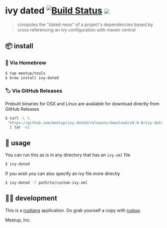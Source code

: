 # ivy dated [![Build Status](https://travis-ci.com/meetup/ivy-dated.svg?branch=master)](https://travis-ci.com/meetup/ivy-dated)  [![](https://github.com/meetup/ivy-dated/workflows/Main/badge.svg)](https://github.com/meetup/ivy-dated/actions)

> computes the "dated-ness" of a project's dependencies based by cross referencing an ivy configuration with maven central

## 📦 install

### 🍺 Via Homebrew

```sh
$ tap meetup/tools
$ brew install ivy-dated
```

### 🏷️ Via GitHub Releases

Prebuilt binaries for OSX and Linux are available for download directly from GitHub Releases

```sh
$ curl -L \
 "https://github.com/meetup/ivy-dated/releases/download/v0.0.0/ivy-dated-v0.0.0-$(uname -s)-$(uname -m).tar.gz" \
  | tar -xz
```

## 🤸 usage

You can run this as is in any directory that has an `ivy.xml` file

```sh
$ ivy-dated
```

If you wish you can also specify an ivy file more directly

```sh
$ ivy-dated -f path/to/custom-ivy.xml
```

## 👩‍🏭 development

This is a [rustlang](https://www.rust-lang.org/en-US/) application.
Go grab yourself a copy with [rustup](https://rustup.rs/).

Meetup, Inc.